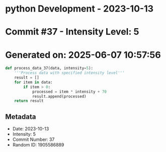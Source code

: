 ﻿# python Development - 2023-10-13
# Commit #37 - Intensity Level: 5
# Generated on: 2025-06-07 10:57:56
```python
def process_data_37(data, intensity=5):
    '''Process data with specified intensity level'''
    result = []
    for item in data:
        if item > 0:
            processed = item * intensity + 70
            result.append(processed)
    return result
```
## Metadata
- Date: 2023-10-13
- Intensity: 5
- Commit Number: 37
- Random ID: 1905586889
